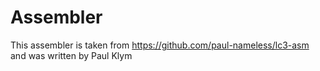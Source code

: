 # Assembler

This assembler is taken from https://github.com/paul-nameless/lc3-asm and was written 
by Paul Klym
